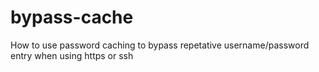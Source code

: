 bypass-cache
============

How to use password caching to bypass repetative username/password entry when using https or ssh
